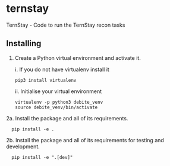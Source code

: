 # ternstay

TernStay - Code to run the TernStay recon tasks

## Installing

1. Create a Python virtual environment and activate it.

    i. If you do not have virtualenv install it

    ```pip3 install virtualenv```

    ii. Initialise your virtual environment

    ```
    virtualenv -p python3 debite_venv
    source debite_venv/bin/activate
    ```

  2a. Install the package and all of its requirements.

      pip install -e .
     
  2b.  Install the package and all of its requirements for testing and development.
  
      pip install -e ".[dev]"
